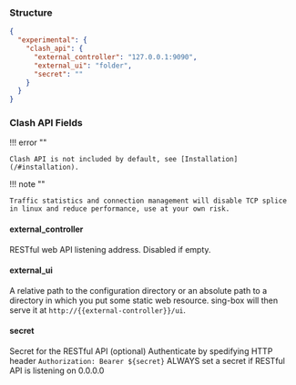 ### Structure

```json
{
  "experimental": {
    "clash_api": {
      "external_controller": "127.0.0.1:9090",
      "external_ui": "folder",
      "secret": ""
    }
  }
}
```

### Clash API Fields

!!! error ""

    Clash API is not included by default, see [Installation](/#installation).

!!! note ""

    Traffic statistics and connection management will disable TCP splice in linux and reduce performance, use at your own risk.

#### external_controller

RESTful web API listening address. Disabled if empty.

#### external_ui

A relative path to the configuration directory or an absolute path to a
directory in which you put some static web resource. sing-box will then
serve it at `http://{{external-controller}}/ui`.

#### secret

Secret for the RESTful API (optional)
Authenticate by spedifying HTTP header `Authorization: Bearer ${secret}`
ALWAYS set a secret if RESTful API is listening on 0.0.0.0